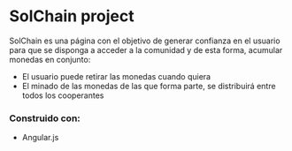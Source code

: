 # SolChain project

SolChain es una página con el objetivo de generar confianza en el usuario para que se disponga a acceder a la comunidad y de esta forma, acumular monedas en conjunto:
<ul><li>El usuario puede retirar las monedas cuando quiera</li><li>El minado de las monedas de las que forma parte, se distribuirá entre todos los cooperantes</li></ul>

### Construido con:

<ul><li>Angular.js</li></ul>

